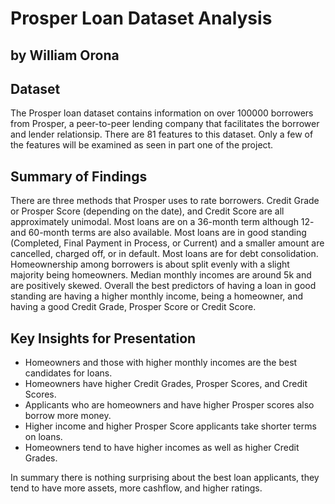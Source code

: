 # Prosper Loan Dataset Analysis
## by William Orona


## Dataset

The Prosper loan dataset contains information on over 100000 borrowers from Prosper, a peer-to-peer lending company that facilitates the borrower and lender relationsip.  There are 81 features to this dataset.  Only a few of the features will be examined as seen in part one of the project.

## Summary of Findings

There are three methods that Prosper uses to rate borrowers.  Credit Grade or Prosper Score (depending on the date), and Credit Score are all approximately unimodal.  Most loans are on a 36-month term although 12- and 60-month terms are also available.  Most loans are in good standing (Completed, Final Payment in Process, or Current) and a smaller amount are cancelled, charged off, or in default.  Most loans are for debt consolidation.  Homeownership among borrowers is about split evenly with a slight majority being homeowners.  Median monthly incomes are around 5k and are positively skewed.  Overall the best predictors of having a loan in good standing are having a higher monthly income, being a homeowner, and having a good Credit Grade, Prosper Score or Credit Score.

## Key Insights for Presentation

- Homeowners and those with higher monthly incomes are the best candidates for loans.
- Homeowners have higher Credit Grades, Prosper Scores, and Credit Scores.
- Applicants who are homeowners and have higher Prosper scores also borrow more money.
- Higher income and higher Prosper Score applicants take shorter terms on loans.
- Homeowners tend to have higher incomes as well as higher Credit Grades.

In summary there is nothing surprising about the best loan applicants, they tend to have more assets, more cashflow, and higher ratings.